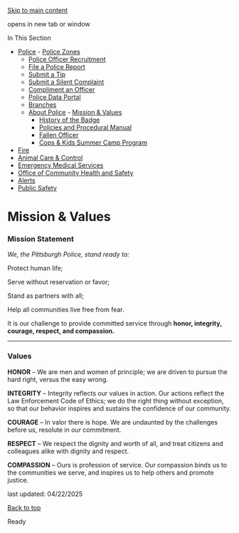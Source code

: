 [Skip to main content](https://www.pittsburghpa.gov/Safety/Police/About-Police/Mission-Values#main-content)

opens in new tab or window

In This Section

- [Police](https://www.pittsburghpa.gov/Safety/Police)  - [Police Zones](https://www.pittsburghpa.gov/Safety/Police/Police-Zones)
  - [Police Officer Recruitment](https://www.pittsburghpa.gov/Safety/Police/Police-Officer-Recruitment)
  - [File a Police Report](https://www.pittsburghpa.gov/Safety/Police/File-a-Police-Report)
  - [Submit a Tip](https://www.pittsburghpa.gov/Safety/Police/Submit-a-Tip)
  - [Submit a Silent Complaint](https://www.pittsburghpa.gov/Safety/Police/Submit-a-Silent-Complaint)
  - [Compliment an Officer](https://www.pittsburghpa.gov/Safety/Police/Compliment-an-Officer)
  - [Police Data Portal](https://www.pittsburghpa.gov/Safety/Police/Police-Data-Portal)
  - [Branches](https://www.pittsburghpa.gov/Safety/Police/Branches)
  - [About Police](https://www.pittsburghpa.gov/Safety/Police/About-Police)    - [Mission & Values](https://www.pittsburghpa.gov/Safety/Police/About-Police/Mission-Values)
    - [History of the Badge](https://www.pittsburghpa.gov/Safety/Police/About-Police/History-of-the-Badge)
    - [Policies and Procedural Manual](https://www.pittsburghpa.gov/Safety/Police/About-Police/Policies-and-Procedural-Manual)
    - [Fallen Officer](https://www.pittsburghpa.gov/Safety/Police/About-Police/Fallen-Officer)
    - [Cops & Kids Summer Camp Program](https://www.pittsburghpa.gov/Safety/Police/About-Police/Cops-Kids-Summer-Camp-Program)
- [Fire](https://www.pittsburghpa.gov/Safety/Fire)
- [Animal Care & Control](https://www.pittsburghpa.gov/Safety/Animal-Care-Control)
- [Emergency Medical Services](https://www.pittsburghpa.gov/Safety/Emergency-Medical-Services)
- [Office of Community Health and Safety](https://www.pittsburghpa.gov/Safety/Office-of-Community-Health-and-Safety)
- [Alerts](https://www.pittsburghpa.gov/Safety/Alerts)
- [Public Safety](https://www.pittsburghpa.gov/Safety/Public-Safety)

# Mission & Values

### Mission Statement

_We, the Pittsburgh Police, stand ready to:_

Protect human life;

Serve without reservation or favor;

Stand as partners with all;

Help all communities live free from fear.

It is our challenge to provide committed service through **honor, integrity, courage, respect, and compassion.**

* * *

### Values

**HONOR** – We are men and women of principle; we are driven to pursue the hard right, versus the easy wrong.

**INTEGRITY** – Integrity reflects our values in action. Our actions reflect the Law Enforcement Code of Ethics; we do the right thing without exception, so that our behavior inspires and sustains the confidence of our community.

**COURAGE** – In valor there is hope. We are undaunted by the challenges before us, resolute in our commitment.

**RESPECT** – We respect the dignity and worth of all, and treat citizens and colleagues alike with dignity and respect.

**COMPASSION** – Ours is profession of service. Our compassion binds us to the communities we serve, and inspires us to help others and promote justice.

last updated: 04/22/2025

[Back to top](https://www.pittsburghpa.gov/Safety/Police/About-Police/Mission-Values#body-top)

Ready

